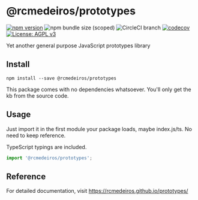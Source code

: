 # @rcmedeiros/prototypes

[![npm version](https://badge.fury.io/js/%40rcmedeiros%2Feslint-config.svg)](https://badge.fury.io/js/%40rcmedeiros%2Feslint-config)
![npm bundle size (scoped)](https://img.shields.io/bundlephobia/min/@rcmedeiros/eslint-config.svg)
![CircleCI branch](https://img.shields.io/circleci/project/github/rcmedeiros/prototypes/master.svg)
[![codecov](https://codecov.io/gh/rcmedeiros/prototypes/branch/master/graph/badge.svg)](https://codecov.io/gh/rcmedeiros/prototypes)
[![License: AGPL v3](https://img.shields.io/badge/License-AGPL%20v3-blue.svg)](https://www.gnu.org/licenses/agpl-3.0)

Yet another general purpose JavaScript prototypes library

## Install

`npm install --save @rcmedeiros/prototypes`

This package comes with no dependencies whatsoever. You'll only get the kb from the source code.

## Usage

Just import it in the first module your package loads, maybe index.js/ts. No need to keep reference.

TypeScript typings are included.

```typescript
import '@rcmedeiros/prototypes';
```

## Reference

For detailed documentation, visit <https://rcmedeiros.github.io/prototypes/>
